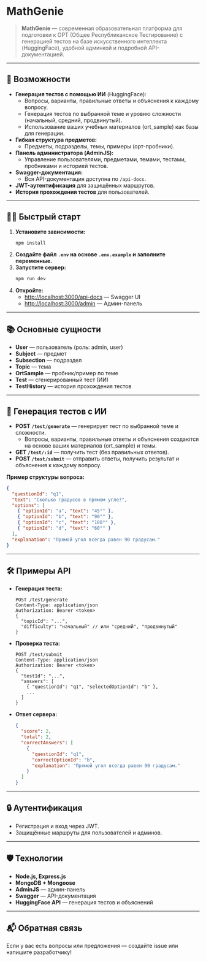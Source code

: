 # MathGenie

> **MathGenie** — современная образовательная платформа для подготовки к ОРТ (Общее Республиканское Тестирование) с генерацией тестов на базе искусственного интеллекта (HuggingFace), удобной админкой и подробной API-документацией.

---

## 🚀 Возможности

- **Генерация тестов с помощью ИИ** (HuggingFace):
  - Вопросы, варианты, правильные ответы и объяснения к каждому вопросу.
  - Генерация тестов по выбранной теме и уровню сложности (начальный, средний, продвинутый).
  - Использование ваших учебных материалов (ort_sample) как базы для генерации.
- **Гибкая структура предметов:**
  - Предметы, подразделы, темы, примеры (орт-пробники).
- **Панель администратора (AdminJS):**
  - Управление пользователями, предметами, темами, тестами, пробниками и историей тестов.
- **Swagger-документация:**
  - Вся API-документация доступна по `/api-docs`.
- **JWT-аутентификация** для защищённых маршрутов.
- **История прохождения тестов** для пользователей.

---

## 🧑‍💻 Быстрый старт

1. **Установите зависимости:**
   ```bash
   npm install
   ```
2. **Создайте файл `.env` на основе `.env.example` и заполните переменные.**
3. **Запустите сервер:**
   ```bash
   npm run dev
   ```
4. **Откройте:**
   - [http://localhost:3000/api-docs](http://localhost:3000/api-docs) — Swagger UI
   - [http://localhost:3000/admin](http://localhost:3000/admin) — Админ-панель

---

## 📚 Основные сущности

- **User** — пользователь (роль: admin, user)
- **Subject** — предмет
- **Subsection** — подраздел
- **Topic** — тема
- **OrtSample** — пробник/пример по теме
- **Test** — сгенерированный тест (ИИ)
- **TestHistory** — история прохождения тестов

---

## 🤖 Генерация тестов с ИИ

- **POST `/test/generate`** — генерирует тест по выбранной теме и сложности.
  - Вопросы, варианты, правильные ответы и объяснения создаются на основе ваших материалов (ort_sample) и темы.
- **GET `/test/:id`** — получить тест (без правильных ответов).
- **POST `/test/submit`** — отправить ответы, получить результат и объяснения к каждому вопросу.

**Пример структуры вопроса:**

```json
{
  "questionId": "q1",
  "text": "Сколько градусов в прямом угле?",
  "options": [
    { "optionId": "a", "text": "45°" },
    { "optionId": "b", "text": "90°" },
    { "optionId": "c", "text": "180°" },
    { "optionId": "d", "text": "60°" }
  ],
  "explanation": "Прямой угол всегда равен 90 градусам."
}
```

---

## 🛠️ Примеры API

- **Генерация теста:**
  ```http
  POST /test/generate
  Content-Type: application/json
  Authorization: Bearer <token>
  {
    "topicId": "...",
    "difficulty": "начальный" // или "средний", "продвинутый"
  }
  ```
- **Проверка теста:**
  ```http
  POST /test/submit
  Content-Type: application/json
  Authorization: Bearer <token>
  {
    "testId": "...",
    "answers": [
      { "questionId": "q1", "selectedOptionId": "b" },
      ...
    ]
  }
  ```
- **Ответ сервера:**
  ```json
  {
    "score": 2,
    "total": 2,
    "correctAnswers": [
      {
        "questionId": "q1",
        "correctOptionId": "b",
        "explanation": "Прямой угол всегда равен 90 градусам."
      }
    ]
  }
  ```

---

## 🔒 Аутентификация

- Регистрация и вход через JWT.
- Защищённые маршруты для пользователей и админов.

---

## 🛡️ Технологии

- **Node.js, Express.js**
- **MongoDB + Mongoose**
- **AdminJS** — админ-панель
- **Swagger** — API-документация
- **HuggingFace API** — генерация тестов и объяснений

---

## 📬 Обратная связь

Если у вас есть вопросы или предложения — создайте issue или напишите разработчику!
